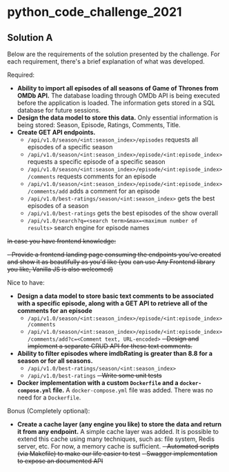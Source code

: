 
# python_code_challenge_2021
## Solution A

Below are the requirements of the solution presented by the challenge.
For each requirement, there's a brief explanation of what was developed.

Required:

 - **Ability to import all episodes of all seasons of Game of Thrones from OMDb API.** The database loading through OMDb API is being executed before the application is loaded. The information gets stored in a SQL database for future sessions.
 - **Design the data model to store this data.** Only essential information is being stored: Season, Episode, Ratings, Comments, Title.
 - **Create GET API endpoints.**
	 - `/api/v1.0/season/<int:season_index>/episodes` requests all episodes of a specific season
	 - `/api/v1.0/season/<int:season_index>/episode/<int:episode_index>` requests a specific episode of a specific season
	 - `/api/v1.0/season/<int:season_index>/episode/<int:episode_index>/comments` requests comments for an episode
	 - `/api/v1.0/season/<int:season_index>/episode/<int:episode_index>/comments/add` adds a comment for an episode
	 - `/api/v1.0/best-ratings/season/<int:season_index>` gets the best episodes of a season
	 - `/api/v1.0/best-ratings` gets the best episodes of the show overall
	 - `/api/v1.0/search?q=<search term>&max=<maximum number of results>` search engine for episode names

~~In case you have frontend knowledge:~~

~~- Provide a frontend landing page consuming the endpoints you've created and show it as beautifully as you'd like (you~~
  ~~can use Any Frontend library you like, Vanilla JS is also welcomed)~~

Nice to have:

- **Design a data model to store basic text comments to be associated with a specific episode, along with a GET API to   retrieve all of the comments for an episode** 	 
	- `/api/v1.0/season/<int:season_index>/episode/<int:episode_index>/comments` 
	- `/api/v1.0/season/<int:season_index>/episode/<int:episode_index>/comments/add?c=<Comment text, URL-encoded>`
~~- Design and implement a separate CRUD API for these text comments.~~
- **Ability to filter episodes where imdbRating is greater than 8.8 for a season or for all seasons.**
	 - `/api/v1.0/best-ratings/season/<int:season_index>`
	 - `/api/v1.0/best-ratings`
~~- Write some unit tests~~
- **Docker implementation with a custom `Dockerfile` and a `docker-compose.yml` file.** A `docker-compose.yml` file was added. There was no need for a `Dockerfile`.

Bonus (Completely optional):

- **Create a cache layer (any engine you like) to store the data and return it from any endpoint.** A simple cache layer was added. It is possible to extend this cache using many techniques, such as: file system, Redis server, etc. For now, a memory cache is sufficient.
~~- Automated scripts (via Makefile) to make our life easier to test~~
~~- Swagger implementation to expose an documented API~~

